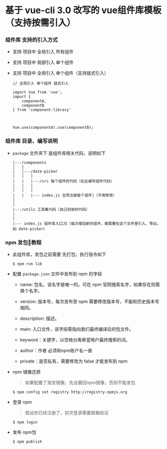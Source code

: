 # 基于 vue-cli 3.0 改写的 vue组件库模板（支持按需引入）


### 组件库 支持的引入方式

- 支持 项目中 全局引入 所有组件

- 支持 项目中 局部引入 单个组件

- 支持 项目中 全局引入 单个组件（支持链式引入） 


    ```
    // 全局引入 单个组件 链式引入

    import Vue from 'vue';
    import {
        componentA,
        componentB
    } from 'component-library'



    Vue.use(componentA).use(componentB);
    ```

### 组件库 目录、编写说明

- `package` 文件夹下 是组件库相关代码，说明如下

    ```
    |---/components
    |   |
    |   |---/date-picker
    |   |   |
    |   |   |---/src 每个组件的代码（在此编写组件代码）
    |   |   |
    |   |   |
    |   |   |--- index.js 全局注册每个组件|（不用修改）
    |
    |
    |---/utils 工具集代码（自己封装的代码）
    |
    |
    |--- index.js 组件库入口JS（每次增加新的组件，都需要在这个文件里引入、导出，如 date-picker）
    
    ```



### npm 发包教程

- 此组件库，发包之前需要 先打包，执行指令如下


    ```
    $ npm run lib
    ```

- 配置 `package.json` 文件中发布到 npm 的字段

    - name: 包名，该名字是唯一的。可在 npm 官网搜索名字，如果存在则需换个名字。

    - version: 版本号，每次发布至 npm 需要修改版本号，不能和历史版本号相同。

    - description: 描述。

    - main: 入口文件，该字段需指向我们最终编译后的包文件。

    - keyword：关键字，以空格分离希望用户最终搜索的词。

    - author：作者 必须和npm账户名一直

    - private：是否私有，需要修改为 false 才能发布到 npm



- npm 镜像还原

    > 如果配置了淘宝镜像，先设置回npm镜像，否则不能发包

    ```
    $ npm config set registry http://registry.npmjs.org 
    ```

- 登录 npm  

    > 假设你已经注册了，初次登录需要邮箱验证


    ```
    $ npm login
    ```

- 发布 npm包

    ```
    $ npm publish
    ```



